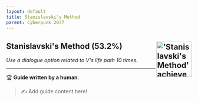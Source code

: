```yaml
---
layout: default
title: Stanislavski's Method
parent: Cyberpunk 2077
---
```


## Stanislavski's Method (53.2%) <img align="right" src="https://cdn.cloudflare.steamstatic.com/steamcommunity/public/images/apps/1091500/943a38cb96238b7b020672cf360d9e763dcf6feb.jpg" alt="'Stanislavski's Method' achievement icon" width="96" height="96">

_Use a dialogue option related to V's life path 10 times._

---

:trophy: **Guide written by a human**:

> :writing_hand: Add guide content here!


